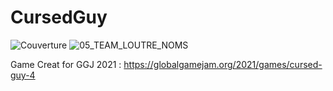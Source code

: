 # CursedGuy
![Couverture](https://user-images.githubusercontent.com/50659671/106452151-ca295100-6487-11eb-99ce-d6526bee9afa.JPG)
![05_TEAM_LOUTRE_NOMS](https://user-images.githubusercontent.com/50659671/106452469-373ce680-6488-11eb-87d6-acdf5708ba1a.jpg)

Game Creat for GGJ 2021 : https://globalgamejam.org/2021/games/cursed-guy-4
